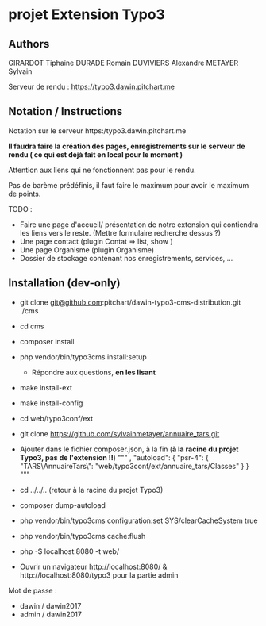 # projet Extension Typo3

## Authors
GIRARDOT Tiphaine
DURADE Romain
DUVIVIERS Alexandre
METAYER Sylvain

Serveur de rendu : https://typo3.dawin.pitchart.me

## Notation / Instructions
Notation sur le serveur https:/typo3.dawin.pitchart.me

**Il faudra faire la création des pages, enregistrements sur le serveur de rendu ( ce qui est déjà fait en local pour le moment )**

Attention aux liens qui ne fonctionnent pas pour le rendu.

Pas de barème prédéfinis, il faut faire le maximum pour avoir le maximum de points.

TODO :
- Faire une page d'accueil/ présentation de notre extension qui contiendra les liens vers le reste. (Mettre formulaire recherche dessus ?)
- Une page contact (plugin Contat => list, show )
- Une page Organisme (plugin Organisme)
- Dossier de stockage contenant nos enregistrements, services, ...

## Installation (dev-only)

- git clone git@github.com:pitchart/dawin-typo3-cms-distribution.git ./cms
- cd cms
- composer install
- php vendor/bin/typo3cms install:setup
  - Répondre aux questions, **en les lisant**
- make install-ext
- make install-config
- cd web/typo3conf/ext
- git clone https://github.com/sylvainmetayer/annuaire_tars.git
- Ajouter dans le fichier composer.json, à la fin (**à la racine du projet Typo3, pas de l'extension !!**)
  """
  ,
  "autoload": {
    "psr-4": {
      "TARS\\AnnuaireTars\\": "web/typo3conf/ext/annuaire_tars/Classes"
    }
  }
  """
- cd ../../.. (retour à la racine du projet Typo3)
- composer dump-autoload
- php vendor/bin/typo3cms configuration:set SYS/clearCacheSystem true
- php vendor/bin/typo3cms cache:flush
- php -S localhost:8080 -t web/

- Ouvrir un navigateur http://localhost:8080/ & http://localhost:8080/typo3 pour la partie admin

Mot de passe :
- dawin / dawin2017
- admin / dawin2017
